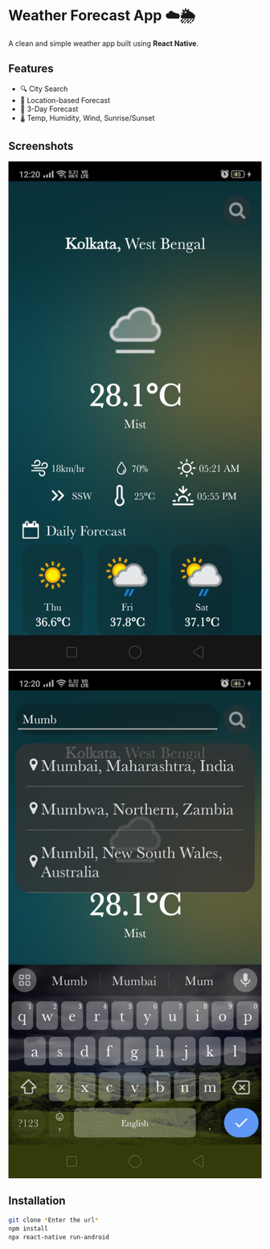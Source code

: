 # Weather Forecast App ☁️🌦️

A clean and simple weather app built using **React Native**.

## Features

- 🔍 City Search
- 📍 Location-based Forecast
- 📅 3-Day Forecast
- 🌡️ Temp, Humidity, Wind, Sunrise/Sunset

## Screenshots

![Home Screen](./src/assets/images/homeSS.jpg)
![Search bar](./src//assets/images/searchSS.jpg)

## Installation

```bash
git clone *Enter the url*
npm install
npx react-native run-android
```
